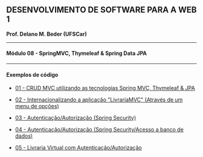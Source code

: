 ## DESENVOLVIMENTO DE SOFTWARE PARA A WEB 1
**Prof. Delano M. Beder (UFSCar)**

- - -

#### Módulo 08 - SpringMVC, Thymeleaf & Spring Data JPA
- - -



#### Exemplos de código



- [01 - CRUD MVC utilizando as tecnologias Spring MVC, Thymeleaf & JPA](Roteiro08-01.md)


- [02 - Internacionalizando a aplicação "LivrariaMVC" (Através de um menu de opções)](Roteiro08-02.md)


- [03 - Autenticação/Autorização (Spring Security)](Roteiro08-03.md)


- [04 - Autenticação/Autorização (Spring Security/Acesso a banco de dados)](Roteiro08-04.md)


- [05 - Livraria Virtual com Autenticação/Autorização](Roteiro08-05.md)